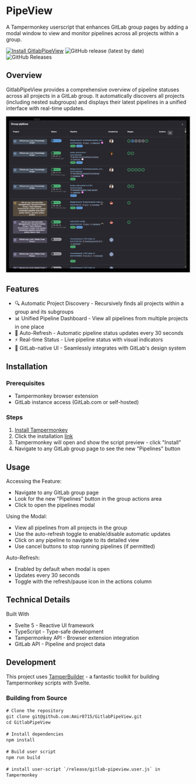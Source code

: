 # PipeView

A Tampermonkey userscript that enhances GitLab group pages by adding a modal window to view and monitor pipelines across all projects within a group.

[![Install GitlabPipeView](https://img.shields.io/badge/Install-GitlabPipeView-brightgreen)](https://github.com/Amir0715/GitlabPipeView/releases/latest/download/gitlab-pipeview.user.js)
![GitHub release (latest by date)](https://img.shields.io/github/v/release/Amir0715/GitlabPipeView)
![GitHub Releases](https://img.shields.io/github/downloads/Amir0715/GitlabPipeView/latest/total)

## Overview
GitlabPipeView provides a comprehensive overview of pipeline statuses across all projects in a GitLab group. It automatically discovers all projects (including nested subgroups) and displays their latest pipelines in a unified interface with real-time updates.

![PipeView dashboard](/imgs/example.png)

## Features
- 🔍 Automatic Project Discovery - Recursively finds all projects within a group and its subgroups
- 📊 Unified Pipeline Dashboard - View all pipelines from multiple projects in one place
- 🔄 Auto-Refresh - Automatic pipeline status updates every 30 seconds
- ⚡ Real-time Status - Live pipeline status with visual indicators
- 📱 GitLab-native UI - Seamlessly integrates with GitLab's design system

## Installation
### Prerequisites
- Tampermonkey browser extension
- GitLab instance access (GitLab.com or self-hosted)

### Steps
1. [Install Tampermonkey](https://www.tampermonkey.net/index.php)
2. Click the installation [link](https://github.com/Amir0715/GitlabPipeView/releases/latest/download/gitlab-pipeview.user.js)
3. Tampermonkey will open and show the script preview - click "Install"
4. Navigate to any GitLab group page to see the new "Pipelines" button


## Usage

Accessing the Feature:
- Navigate to any GitLab group page
- Look for the new "Pipelines" button in the group actions area
- Click to open the pipelines modal

Using the Modal:
- View all pipelines from all projects in the group
- Use the auto-refresh toggle to enable/disable automatic updates
- Click on any pipeline to navigate to its detailed view
- Use cancel buttons to stop running pipelines (if permitted)

Auto-Refresh:
- Enabled by default when modal is open
- Updates every 30 seconds
- Toggle with the refresh/pause icon in the actions column

## Technical Details

Built With
- Svelte 5 - Reactive UI framework
- TypeScript - Type-safe development
- Tampermonkey API - Browser extension integration
- GitLab API - Pipeline and project data

## Development
This project uses [TamperBuilder](https://github.com/vivelarepublique/TamperBuilder) - a fantastic toolkit for building Tampermonkey scripts with Svelte.

### Building from Source

```
# Clone the repository
git clone git@github.com:Amir0715/GitlabPipeView.git
cd GitlabPipeView

# Install dependencies
npm install

# Build user script
npm run build

# install user-script `/release/gitlab-pipeview.user.js` in Tampermonkey
```